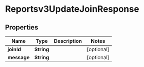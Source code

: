 

# Reportsv3UpdateJoinResponse


## Properties

| Name | Type | Description | Notes |
|------------ | ------------- | ------------- | -------------|
|**joinId** | **String** |  |  [optional] |
|**message** | **String** |  |  [optional] |




